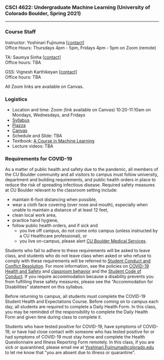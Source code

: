 ### CSCI 4622: Undergraduate Machine Learning (University of Colorado Boulder, Spring 2021)
***


### Course Staff

Instructor: Yoshinari Fujinuma [\[contact\]](mailto:Yoshinari.Fujinuma@colorado.edu)   
Office Hours: Thursdays 4pm - 5pm, Fridays 4pm - 5pm on Zoom (remote)

TA: Saumya Sinha [\[contact\]](mailto:Saumya.Sinha@colorado.edu)    
Office hours: TBA

GSS: Vignesh Karthikeyan [\[contact\]](mailto:Vignesh.Karthikeyan@colorado.edu)  
Office hours: TBA

All Zoom links are available on Canvas.

### Logistics

* Location and time: Zoom (link available on Canvas) 10:20-11:10am on Mondays, Wednesdays, and Fridays
* [Syllabus](https://github.com/akkikiki/CSCI-4622-Machine-Learning-sp21/blob/main/info/syllabus.md)
* [Piazza](https://piazza.com/class/kjwy1mjifop501)
* [Canvas](https://canvas.colorado.edu/courses/71729)
* Schedule and Slide: TBA
* Textbook: [A Course in Machine Learning](http://ciml.info/)
* Lecture videos: TBA


### Requirements for COVID-19

As a matter of public health and safety due to the pandemic, all members of the CU Boulder community and all visitors to campus must follow university, department and building requirements, and public health orders in place to reduce the risk of spreading infectious disease. Required safety measures at CU Boulder relevant to the classroom setting include:

* maintain 6-foot distancing when possible,
* wear a cloth face covering (over nose and mouth), especially when unable to maintain a distance of at least 12 feet,
* clean local work area,
* practice hand hygiene,
* follow public health orders, and if sick and
	* you live off campus, do not come onto campus (unless instructed by a CU Healthcare professional), or
	* you live on-campus, please alert [CU Boulder Medical Services](https://www.colorado.edu/healthcenter/coronavirus-updates/symptoms-and-what-do-if-you-feel-sick).

Students who fail to adhere to these requirements will be asked to leave class, and students who do not leave class when asked or who refuse to comply with these requirements will be referred to [Student Conduct and Conflict Resolution](https://www.colorado.edu/sccr/). For more information, see the policies on [COVID-19 Health and Safety](https://www.colorado.edu/policies/covid-19-health-and-safety-policy) and [classroom behavior](http://www.colorado.edu/policies/student-classroom-and-course-related-behavior) and the [Student Code of Conduct](http://www.colorado.edu/osccr/). If you require accommodation because a disability
prevents you from fulfilling these safety measures, please see the “Accommodation for Disabilities” statement on this syllabus.


Before returning to campus, all students must complete the COVID-19 Student Health and Expectations Course. Before coming on to campus each day, all students are required to complete a Daily Health Form. In this class, you may be reminded of the responsibility to complete the Daily Health Form and given time during class to complete it.

Students who have tested positive for COVID-19, have symptoms of COVID-19, or have had close contact with someone who has tested positive for or had symptoms of COVID-19 must stay home and complete the Health Questionnaire and Illness Reporting Form remotely. In this class, if you are sick or quarantined, please email me at Yoshinari.Fujinuma@colorado.edu to let me know that "you are absent due to illness or quarantine".
